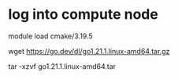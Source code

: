 # log into compute node


  module load cmake/3.19.5
  
  wget https://go.dev/dl/go1.21.1.linux-amd64.tar.gz
  
  tar -xzvf go1.21.1.linux-amd64.tar 
